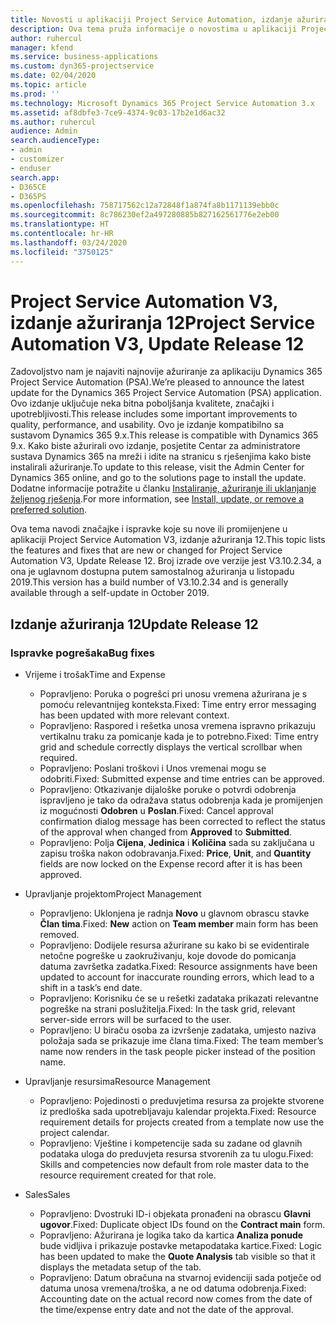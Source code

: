```yaml
---
title: Novosti u aplikaciji Project Service Automation, izdanje ažuriranja 12, V3
description: Ova tema pruža informacije o novostima u aplikaciji Project Service Automation, izdanje ažuriranja 12, V3.
author: ruhercul
manager: kfend
ms.service: business-applications
ms.custom: dyn365-projectservice
ms.date: 02/04/2020
ms.topic: article
ms.prod: ''
ms.technology: Microsoft Dynamics 365 Project Service Automation 3.x
ms.assetid: af8dbfe3-7ce9-4374-9c03-17b2e1d6ac32
ms.author: ruhercul
audience: Admin
search.audienceType:
- admin
- customizer
- enduser
search.app:
- D365CE
- D365PS
ms.openlocfilehash: 758717562c12a72848f1a874fa8b1171139ebb0c
ms.sourcegitcommit: 8c786230ef2a497280885b827162561776e2eb00
ms.translationtype: HT
ms.contentlocale: hr-HR
ms.lasthandoff: 03/24/2020
ms.locfileid: "3750125"
---
```

# <a name="project-service-automation-v3-update-release-12"></a><span data-ttu-id="155be-103">Project Service Automation V3, izdanje ažuriranja 12</span><span class="sxs-lookup"><span data-stu-id="155be-103">Project Service Automation V3, Update Release 12</span></span>
<span data-ttu-id="155be-104">Zadovoljstvo nam je najaviti najnovije ažuriranje za aplikaciju Dynamics 365 Project Service Automation (PSA).</span><span class="sxs-lookup"><span data-stu-id="155be-104">We’re pleased to announce the latest update for the Dynamics 365 Project Service Automation (PSA) application.</span></span> <span data-ttu-id="155be-105">Ovo izdanje uključuje neka bitna poboljšanja kvalitete, značajki i upotrebljivosti.</span><span class="sxs-lookup"><span data-stu-id="155be-105">This release includes some important improvements to quality, performance, and usability.</span></span> <span data-ttu-id="155be-106">Ovo je izdanje kompatibilno sa sustavom Dynamics 365 9.x.</span><span class="sxs-lookup"><span data-stu-id="155be-106">This release is compatible with Dynamics 365 9.x.</span></span> <span data-ttu-id="155be-107">Kako biste ažurirali ovo izdanje, posjetite Centar za administratore sustava Dynamics 365 na mreži i idite na stranicu s rješenjima kako biste instalirali ažuriranje.</span><span class="sxs-lookup"><span data-stu-id="155be-107">To update to this release, visit the Admin Center for Dynamics 365 online, and go to the solutions page to install the update.</span></span> <span data-ttu-id="155be-108">Dodatne informacije potražite u članku [Instaliranje, ažuriranje ili uklanjanje željenog rješenja](https://docs.microsoft.com/power-platform/admin/install-remove-preferred-solution).</span><span class="sxs-lookup"><span data-stu-id="155be-108">For more information, see [Install, update, or remove a preferred solution](https://docs.microsoft.com/power-platform/admin/install-remove-preferred-solution).</span></span>

<span data-ttu-id="155be-109">Ova tema navodi značajke i ispravke koje su nove ili promijenjene u aplikaciji Project Service Automation V3, izdanje ažuriranja 12.</span><span class="sxs-lookup"><span data-stu-id="155be-109">This topic lists the features and fixes that are new or changed for Project Service Automation V3, Update Release 12.</span></span> <span data-ttu-id="155be-110">Broj izrade ove verzije jest V3.10.2.34, a ona je uglavnom dostupna putem samostalnog ažuriranja u listopadu 2019.</span><span class="sxs-lookup"><span data-stu-id="155be-110">This version has a build number of V3.10.2.34 and is generally available through a self-update in October 2019.</span></span>

## <a name="update-release-12"></a><span data-ttu-id="155be-111">Izdanje ažuriranja 12</span><span class="sxs-lookup"><span data-stu-id="155be-111">Update Release 12</span></span>

### <a name="bug-fixes"></a><span data-ttu-id="155be-112">Ispravke pogrešaka</span><span class="sxs-lookup"><span data-stu-id="155be-112">Bug fixes</span></span>

- <span data-ttu-id="155be-113">Vrijeme i trošak</span><span class="sxs-lookup"><span data-stu-id="155be-113">Time and Expense</span></span>

    - <span data-ttu-id="155be-114">Popravljeno: Poruka o pogrešci pri unosu vremena ažurirana je s pomoću relevantnijeg konteksta.</span><span class="sxs-lookup"><span data-stu-id="155be-114">Fixed: Time entry error messaging has been updated with more relevant context.</span></span>
    - <span data-ttu-id="155be-115">Popravljeno: Raspored i rešetka unosa vremena ispravno prikazuju vertikalnu traku za pomicanje kada je to potrebno.</span><span class="sxs-lookup"><span data-stu-id="155be-115">Fixed: Time entry grid and schedule correctly displays the vertical scrollbar when required.</span></span>
    - <span data-ttu-id="155be-116">Popravljeno: Poslani troškovi i Unos vremenai mogu se odobriti.</span><span class="sxs-lookup"><span data-stu-id="155be-116">Fixed: Submitted expense and time entries can be approved.</span></span>
    - <span data-ttu-id="155be-117">Popravljeno: Otkazivanje dijaloške poruke o potvrdi odobrenja ispravljeno je tako da odražava status odobrenja kada je promijenjen iz mogućnosti **Odobren** u **Poslan**.</span><span class="sxs-lookup"><span data-stu-id="155be-117">Fixed: Cancel approval confirmation dialog message has been corrected to reflect the status of the approval when changed from **Approved** to **Submitted**.</span></span>
    - <span data-ttu-id="155be-118">Popravljeno: Polja **Cijena**, **Jedinica** i **Količina** sada su zaključana u zapisu troška nakon odobravanja.</span><span class="sxs-lookup"><span data-stu-id="155be-118">Fixed: **Price**, **Unit**, and **Quantity** fields are now locked on the Expense record after it is has been approved.</span></span>

- <span data-ttu-id="155be-119">Upravljanje projektom</span><span class="sxs-lookup"><span data-stu-id="155be-119">Project Management</span></span>

    - <span data-ttu-id="155be-120">Popravljeno: Uklonjena je radnja **Novo** u glavnom obrascu stavke **Član tima**.</span><span class="sxs-lookup"><span data-stu-id="155be-120">Fixed: **New** action on **Team member** main form has been removed.</span></span>
    - <span data-ttu-id="155be-121">Popravljeno: Dodijele resursa ažurirane su kako bi se evidentirale netočne pogreške u zaokruživanju, koje dovode do pomicanja datuma završetka zadatka.</span><span class="sxs-lookup"><span data-stu-id="155be-121">Fixed: Resource assignments have been updated to account for inaccurate rounding errors, which lead to a shift in a task’s end date.</span></span>
    - <span data-ttu-id="155be-122">Popravljeno: Korisniku će se u rešetki zadataka prikazati relevantne pogreške na strani poslužitelja.</span><span class="sxs-lookup"><span data-stu-id="155be-122">Fixed: In the task grid, relevant server-side errors will be surfaced to the user.</span></span>
    - <span data-ttu-id="155be-123">Popravljeno: U biraču osoba za izvršenje zadataka, umjesto naziva položaja sada se prikazuje ime člana tima.</span><span class="sxs-lookup"><span data-stu-id="155be-123">Fixed: The team member’s name now renders in the task people picker instead of the position name.</span></span>

- <span data-ttu-id="155be-124">Upravljanje resursima</span><span class="sxs-lookup"><span data-stu-id="155be-124">Resource Management</span></span>

    - <span data-ttu-id="155be-125">Popravljeno: Pojedinosti o preduvjetima resursa za projekte stvorene iz predloška sada upotrebljavaju kalendar projekta.</span><span class="sxs-lookup"><span data-stu-id="155be-125">Fixed: Resource requirement details for projects created from a template now use the project calendar.</span></span>
    - <span data-ttu-id="155be-126">Popravljeno: Vještine i kompetencije sada su zadane od glavnih podataka uloga do preduvjeta resursa stvorenih za tu ulogu.</span><span class="sxs-lookup"><span data-stu-id="155be-126">Fixed: Skills and competencies now default from role master data to the resource requirement created for that role.</span></span>

- <span data-ttu-id="155be-127">Sales</span><span class="sxs-lookup"><span data-stu-id="155be-127">Sales</span></span>

    - <span data-ttu-id="155be-128">Popravljeno: Dvostruki ID-i objekata pronađeni na obrascu **Glavni ugovor**.</span><span class="sxs-lookup"><span data-stu-id="155be-128">Fixed: Duplicate object IDs found on the **Contract main** form.</span></span>
    - <span data-ttu-id="155be-129">Popravljeno: Ažurirana je logika tako da kartica **Analiza ponude** bude vidljiva i prikazuje postavke metapodataka kartice.</span><span class="sxs-lookup"><span data-stu-id="155be-129">Fixed: Logic has been updated to make the **Quote Analysis** tab visible so that it displays the metadata setup of the tab.</span></span>
    - <span data-ttu-id="155be-130">Popravljeno: Datum obračuna na stvarnoj evidenciji sada potječe od datuma unosa vremena/troška, a ne od datuma odobrenja.</span><span class="sxs-lookup"><span data-stu-id="155be-130">Fixed: Accounting date on the actual record now comes from the date of the time/expense entry date and not the date of the approval.</span></span>
